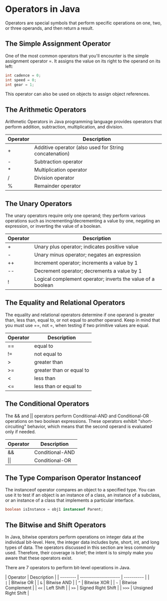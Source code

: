 # Operators in Java

Operators are special symbols that perform specific operations on one, two, or three operands, and then return a result.

## The Simple Assignment Operator

One of the most common operators that you'll encounter is the simple assignment operator =. It assigns the value on its right to the operand on its left:

```java
int cadence = 0;
int speed = 0;
int gear = 1;
```

This operator can also be used on objects to assign object references.

## The Arithmetic Operators

Arithmetic Operators in Java programming language provides operators that perform addition, subtraction, multiplication, and division.

| Operator | Description                                            |
| -------- | ------------------------------------------------------ |
| +        | Additive operator (also used for String concatenation) |
| -        | Subtraction operator                                   |
| \*       | Multiplication operator                                |
| /        | Division operator                                      |
| %        | Remainder operator                                     |

## The Unary Operators

The unary operators require only one operand; they perform various operations such as incrementing/decrementing a value by one, negating an expression, or inverting the value of a boolean.

| Operator | Description                                                 |
| -------- | ----------------------------------------------------------- |
| +        | Unary plus operator; indicates positive value               |
| -        | Unary minus operator; negates an expression                 |
| ++       | Increment operator; increments a value by 1                 |
| --       | Decrement operator; decrements a value by 1                 |
| !        | Logical complement operator; inverts the value of a boolean |

## The Equality and Relational Operators

The equality and relational operators determine if one operand is greater than, less than, equal to, or not equal to another operand. Keep in mind that you must use ==, not =, when testing if two primitive values are equal.

| Operator | Description              |
| -------- | ------------------------ |
| ==       | equal to                 |
| !=       | not equal to             |
| >        | greater than             |
| >=       | greater than or equal to |
| <        | less than                |
| <=       | less than or equal to    |

## The Conditional Operators

The && and || operators perform Conditional-AND and Conditional-OR operations on two boolean expressions. These operators exhibit "short-circuiting" behavior, which means that the second operand is evaluated only if needed.

| Operator | Description     |
| -------- | --------------- |
| &&       | Conditional-AND |
| \|\|     | Conditional-OR  |

## The Type Comparison Operator Instanceof

The instanceof operator compares an object to a specified type. You can use it to test if an object is an instance of a class, an instance of a subclass, or an instance of a class that implements a particular interface.

```java
boolean isInstance = obj1 instanceof Parent;
```

## The Bitwise and Shift Operators

In Java, bitwise operators perform operations on integer data at the individual bit-level. Here, the integer data includes byte, short, int, and long types of data. The operators discussed in this section are less commonly used. Therefore, their coverage is brief; the intent is to simply make you aware that these operators exist.

There are 7 operators to perform bit-level operations in Java.

| Operator | Description          |
| -------- | -------------------- | ---------- |
| `        | `                    | Bitwise OR |
| `&`      | Bitwise AND          |
| `^`      | Bitwise XOR          |
| `~`      | Bitwise Complement   |
| `<<`     | Left Shift           |
| `>>`     | Signed Right Shift   |
| `>>>`    | Unsigned Right Shift |
